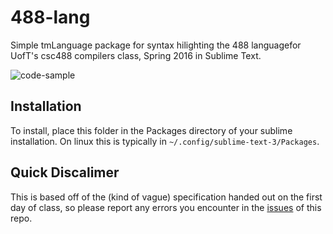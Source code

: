# 488-lang

Simple tmLanguage package for syntax hilighting the 488 languagefor UofT's 
csc488 compilers class, Spring 2016 in Sublime Text.

![code-sample](http://i.imgur.com/AUCStTK.png)

## Installation

To install, place this folder in the Packages directory of your sublime
installation. On linux this is typically in `~/.config/sublime-text-3/Packages`.

## Quick Discalimer

This is based off of the (kind of vague) specification handed out on the first
day of class, so please report any errors you encounter in the
[issues](https://github.com/Adjective-Object/488-lang/issues) of this repo.
